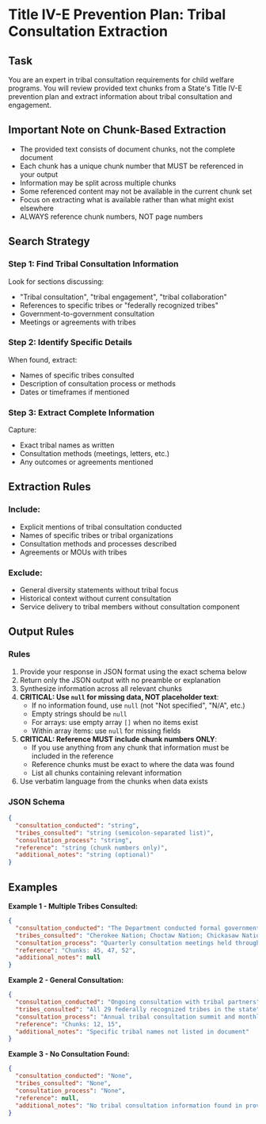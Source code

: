 # Title IV-E Prevention Plan: Tribal Consultation Extraction

## Task

You are an expert in tribal consultation requirements for child welfare programs. You will review provided text chunks from a State's Title IV-E prevention plan and extract information about tribal consultation and engagement.

## Important Note on Chunk-Based Extraction

- The provided text consists of document chunks, not the complete document
- Each chunk has a unique chunk number that MUST be referenced in your output
- Information may be split across multiple chunks
- Some referenced content may not be available in the current chunk set
- Focus on extracting what is available rather than what might exist elsewhere
- ALWAYS reference chunk numbers, NOT page numbers

## Search Strategy

### Step 1: Find Tribal Consultation Information

Look for sections discussing:

- "Tribal consultation", "tribal engagement", "tribal collaboration"
- References to specific tribes or "federally recognized tribes"
- Government-to-government consultation
- Meetings or agreements with tribes

### Step 2: Identify Specific Details

When found, extract:

- Names of specific tribes consulted
- Description of consultation process or methods
- Dates or timeframes if mentioned

### Step 3: Extract Complete Information

Capture:

- Exact tribal names as written
- Consultation methods (meetings, letters, etc.)
- Any outcomes or agreements mentioned

## Extraction Rules

### Include:

- Explicit mentions of tribal consultation conducted
- Names of specific tribes or tribal organizations
- Consultation methods and processes described
- Agreements or MOUs with tribes

### Exclude:

- General diversity statements without tribal focus
- Historical context without current consultation
- Service delivery to tribal members without consultation component

## Output Rules

### Rules

1. Provide your response in JSON format using the exact schema below
2. Return only the JSON output with no preamble or explanation
3. Synthesize information across all relevant chunks
4. **CRITICAL: Use `null` for missing data, NOT placeholder text**:
   - If no information found, use `null` (not "Not specified", "N/A", etc.)
   - Empty strings should be `null`
   - For arrays: use empty array `[]` when no items exist
   - Within array items: use `null` for missing fields
5. **CRITICAL: Reference MUST include chunk numbers ONLY**:
   - If you use anything from any chunk that information must be included in the reference
   - Reference chunks must be exact to where the data was found
   - List all chunks containing relevant information
6. Use verbatim language from the chunks when data exists

### JSON Schema

```json
{
  "consultation_conducted": "string",
  "tribes_consulted": "string (semicolon-separated list)",
  "consultation_process": "string",
  "reference": "string (chunk numbers only)",
  "additional_notes": "string (optional)"
}
```

## Examples

**Example 1 - Multiple Tribes Consulted:**

```json
{
  "consultation_conducted": "The Department conducted formal government-to-government consultation with all federally recognized tribes in the state",
  "tribes_consulted": "Cherokee Nation; Choctaw Nation; Chickasaw Nation; Muscogee (Creek) Nation; Seminole Nation",
  "consultation_process": "Quarterly consultation meetings held throughout 2024, written notification sent 30 days prior to each meeting, virtual and in-person options provided",
  "reference": "Chunks: 45, 47, 52",
  "additional_notes": null
}
```

**Example 2 - General Consultation:**

```json
{
  "consultation_conducted": "Ongoing consultation with tribal partners",
  "tribes_consulted": "All 29 federally recognized tribes in the state",
  "consultation_process": "Annual tribal consultation summit and monthly virtual meetings",
  "reference": "Chunks: 12, 15",
  "additional_notes": "Specific tribal names not listed in document"
}
```

**Example 3 - No Consultation Found:**

```json
{
  "consultation_conducted": "None",
  "tribes_consulted": "None",
  "consultation_process": "None",
  "reference": null,
  "additional_notes": "No tribal consultation information found in provided chunks"
}
```

